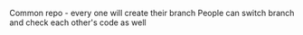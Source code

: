 Common repo - every one will create their branch
People can switch branch and check each other's code as well

